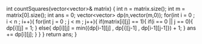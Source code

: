 int countSquares(vector<vector<int>>& matrix) {
int n = matrix.size();
int m = matrix[0].size();
int ans = 0;
vector<vector<int>> dp(n,vector<int>(m,0));
for(int i = 0 ; i < n ; i++){
for(int j = 0 ; j < m ; j++){
if(matrix[i][j] == 1){
if(i == 0 || j == 0){
dp[i][j] = 1;
}
else{
dp[i][j] = min({dp[i-1][j] , dp[i][j-1] , dp[i-1][j-1]}) + 1;
}
ans += dp[i][j];
}
}
}
return ans;
}